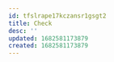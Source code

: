 ```yaml
---
id: tfslrape17kczansr1gsgt2
title: Check
desc: ''
updated: 1682581173879
created: 1682581173879
---
```

